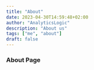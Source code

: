 ```yaml
---
title: "About"
date: 2023-04-30T14:59:48+02:00
author: "AnalyticsLogic"
description: "About us"
tags: ["me", "about"]
draft: false
---
```


### About Page
